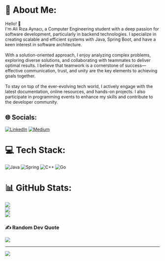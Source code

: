 # 💫 About Me:
Hello! 👋<br>I'm Ali Rıza Aynacı, a Computer Engineering student with a deep passion for software development, particularly in backend technologies. I specialize in creating scalable and efficient systems with Java, Spring Boot, and have a keen interest in software architecture.<br><br>With a solution-oriented approach, I enjoy analyzing complex problems, exploring diverse solutions, and collaborating with teammates to deliver optimal results. I believe that teamwork is a cornerstone of success—effective communication, trust, and unity are the key elements to achieving goals together.<br><br>To stay on top of the ever-evolving tech world, I actively engage with the latest documentation, online resources, and hands-on projects. I also participate in programming events to enhance my skills and contribute to the developer community.


## 🌐 Socials:
[![LinkedIn](https://img.shields.io/badge/LinkedIn-%230077B5.svg?logo=linkedin&logoColor=white)](https://linkedin.com/in/alirizaaynaci) [![Medium](https://img.shields.io/badge/Medium-12100E?logo=medium&logoColor=white)](https://medium.com/@aynacialiriza) 

# 💻 Tech Stack:
![Java](https://img.shields.io/badge/java-%23ED8B00.svg?style=plastic&logo=openjdk&logoColor=white) ![Spring](https://img.shields.io/badge/spring-%236DB33F.svg?style=plastic&logo=spring&logoColor=white) ![C++](https://img.shields.io/badge/c++-%2300599C.svg?style=plastic&logo=c%2B%2B&logoColor=white) ![Go](https://img.shields.io/badge/go-%2300ADD8.svg?style=plastic&logo=go&logoColor=white)
# 📊 GitHub Stats:
![](https://github-readme-stats.vercel.app/api?username=AliRizaAynaci&theme=github_dark&hide_border=false&include_all_commits=false&count_private=false)<br/>
![](https://github-readme-streak-stats.herokuapp.com/?user=AliRizaAynaci&theme=github_dark&hide_border=false)<br/>
![](https://github-readme-stats.vercel.app/api/top-langs/?username=AliRizaAynaci&theme=github_dark&hide_border=false&include_all_commits=false&count_private=false&layout=compact)

### ✍️ Random Dev Quote
![](https://quotes-github-readme.vercel.app/api?type=horizontal&theme=tokyonight)

---
[![](https://visitcount.itsvg.in/api?id=AliRizaAynaci&icon=0&color=0)](https://visitcount.itsvg.in)

<!-- Proudly created with GPRM ( https://gprm.itsvg.in ) -->
